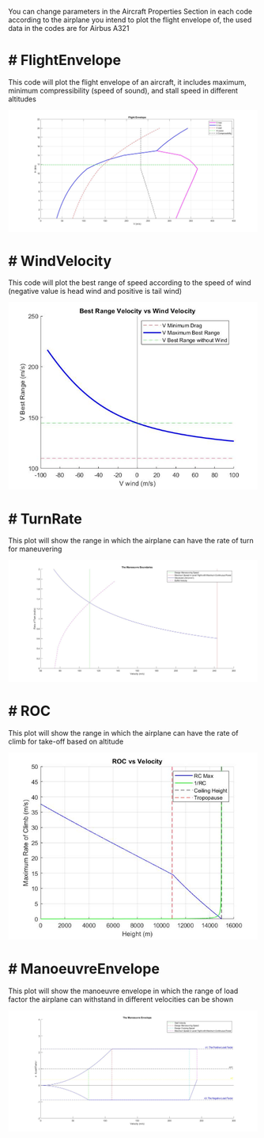 <p>You can change parameters in the Aircraft Properties Section in each code according to the airplane you intend to plot the flight envelope of, the used data in the codes are for Airbus A321</p>
<h1># FlightEnvelope</h1>
<p>This code will plot the flight envelope of an aircraft, it includes maximum, minimum compressibility (speed of sound), and stall speed in different altitudes</p>
<img src="images/Flight Envelope.jpg" alt="Flight Envelope">

<h1># WindVelocity</h1>
<p>This code will plot the best range of speed according to the speed of wind (negative value is head wind and positive is tail wind)</p>
<img src="images/Wind.jpg" alt="Wind Velocity Plot">

<h1># TurnRate</h1>
<p>This plot will show the range in which the airplane can have the rate of turn for maneuvering</p>
<img src="images/(Turn Rate) Manoeuvre Boundaries.jpg" alt="(Turn Rate) Manoeuvre Boundaries">

<h1># ROC</h1>
<p>This plot will show the range in which the airplane can have the rate of climb for take-off based on altitude</p>
<img src="images/ROC.jpg" alt="ROC Plot">

<h1># ManoeuvreEnvelope</h1>
<p>This plot will show the manoeuvre envelope in which the range of load factor the airplane can withstand in different velocities can be shown</p>
<img src="images/Manoeuvre Envelope.jpg" alt="Manoeuvre Envelope">
